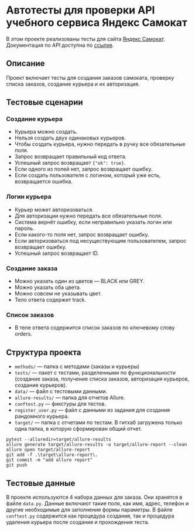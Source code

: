 # Автотесты для проверки API учебного сервиса Яндекс Самокат

В этом проекте реализованы тесты для сайта [Яндекс Самокат](https://qa-scooter.praktikum-services.ru).
Документация по API доступна по [ссылке](https://qa-scooter.praktikum-services.ru/docs/).

## Описание
Проект включает тесты для создания заказов самоката, проверку списка заказов, создание курьера и их авторизация.

## Тестовые сценарии

### Создание курьера
  - Курьера можно создать.
  - Нельзя создать двух одинаковых курьеров.
  - Чтобы создать курьера, нужно передать в ручку все обязательные поля.
  - Запрос возвращает правильный код ответа.
  - Успешный запрос возвращает `{"ok": true}`.
  - Если одного из полей нет, запрос возвращает ошибку.
  - Если создать пользователя с логином, который уже есть, возвращается ошибка.

### Логин курьера
  - Курьер может авторизоваться.
  - Для авторизации нужно передать все обязательные поля.
  - Система вернёт ошибку, если неправильно указать логин или пароль.
  - Если какого-то поля нет, запрос возвращает ошибку.
  - Если авторизоваться под несуществующим пользователем, запрос возвращает ошибку.
  - Успешный запрос возвращает ID.

### Создание заказа
  - Можно указать один из цветов — BLACK или GREY.
  - Можно указать оба цвета.
  - Можно совсем не указывать цвет.
  - Тело ответа содержит track.

### Список заказов
  - В теле ответа содержится список заказов по ключевому слову orders.

## Структура проекта
- `methods/` — папка с методами (заказы и курьеры)
- `tests/` — пакет с тестами, разделенными по функциональности (создание заказа, получение списка заказов, авторизация курьеров, создание курьеров).
- `data/` — файл с тестовыми данными.
- `allure-results/` — папка для отчетов Allure.
- `conftest.py` — фикстуры для тестов.
- `register_user.py` — файл с данными из задания для создания рандомного курьера.
- `target/` — папка с отчетами по тестам. В гитхаб загружена только одна папка, в которую сформирован общий отчет. 

``` 
pytest --alluredir=target/allure-results
allure generate target/allure-results -o target/allure-report --clean
allure open target/allure-report
git add -f .\target\allure-report\.
git commit -m "add allure report"
git push 
```

## Тестовые данные
В проекте используются 4 набора данных для заказа.
Они хранятся в файле `data.py`.
Данные включают такие поля, как имя, адрес, телефон и другие необходимые для заполнения формы параметры.
В файле `conftest.py` содержится как процедура создания, так и процедура удаления курьера после создания и прохождения теста. 